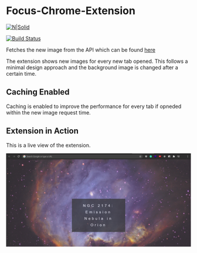 # Focus-Chrome-Extension
[![N|Solid](https://cldup.com/dTxpPi9lDf.thumb.png)](https://nodesource.com/products/nsolid)


[![Build Status](https://travis-ci.org/joemccann/dillinger.svg?branch=master)](https://travis-ci.org/joemccann/dillinger)

Fetches the new image from the API which can be found [here](https://github.com/Daim-Nickel-Penny/Focus-Proxy-Api)

The extension shows new images for every new tab opened. 
This follows a minimal design approach and  the background image is changed after a certain time.

## Caching Enabled
Caching is enabled to improve the performance for every tab if opneded within the new image request time.

## Extension in Action
This is a live view of the extension.

![Extension in action](https://github.com/Daim-Nickel-Penny/Focus-Chrome-Extension/blob/main/focus_img.PNG?raw=true)

